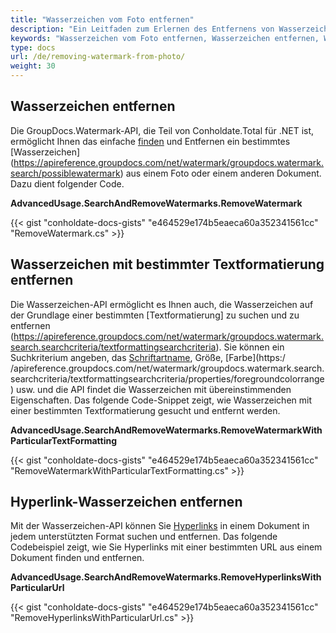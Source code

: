 ```yaml
---
title: "Wasserzeichen vom Foto entfernen"
description: "Ein Leitfaden zum Erlernen des Entfernens von Wasserzeichen aus Fotos in c# mithilfe von GroupDocs.Watermark, das Teil von Conholdate.Total für .NET ist."
keywords: "Wasserzeichen vom Foto entfernen, Wasserzeichen entfernen, Wasserzeichen, Wasserzeichen vom Foto in c# entfernen"
type: docs
url: /de/removing-watermark-from-photo/
weight: 30
---
```

## Wasserzeichen entfernen

Die GroupDocs.Watermark-API, die Teil von Conholdate.Total für .NET ist, ermöglicht Ihnen das einfache [finden](https://apireference.groupdocs.com/net/watermark/groupdocs.watermark/watermarker/methods/search) und Entfernen ein bestimmtes [Wasserzeichen] (https://apireference.groupdocs.com/net/watermark/groupdocs.watermark.search/possiblewatermark) aus einem Foto oder einem anderen Dokument. Dazu dient folgender Code.

**AdvancedUsage.SearchAndRemoveWatermarks.RemoveWatermark**

{{< gist "conholdate-docs-gists" "e464529e174b5eaeca60a352341561cc" "RemoveWatermark.cs" >}}

## Wasserzeichen mit bestimmter Textformatierung entfernen

Die Wasserzeichen-API ermöglicht es Ihnen auch, die Wasserzeichen auf der Grundlage einer bestimmten [Textformatierung] zu suchen und zu entfernen (https://apireference.groupdocs.com/net/watermark/groupdocs.watermark.search.searchcriteria/textformattingsearchcriteria). Sie können ein Suchkriterium angeben, das [Schriftartname](https://apireference.groupdocs.com/net/watermark/groupdocs.watermark.search.searchcriteria/textformattingsearchcriteria/properties/fontname), Größe, [Farbe](https:/ /apireference.groupdocs.com/net/watermark/groupdocs.watermark.search.searchcriteria/textformattingsearchcriteria/properties/foregroundcolorrange) usw. und die API findet die Wasserzeichen mit übereinstimmenden Eigenschaften. Das folgende Code-Snippet zeigt, wie Wasserzeichen mit einer bestimmten Textformatierung gesucht und entfernt werden.

**AdvancedUsage.SearchAndRemoveWatermarks.RemoveWatermarkWithParticularTextFormatting**

{{< gist "conholdate-docs-gists" "e464529e174b5eaeca60a352341561cc" "RemoveWatermarkWithParticularTextFormatting.cs" >}}

## Hyperlink-Wasserzeichen entfernen

Mit der Wasserzeichen-API können Sie [Hyperlinks](https://apireference.groupdocs.com/net/watermark/groupdocs.watermark.search/hyperlinkpossiblewatermark) in einem Dokument in jedem unterstützten Format suchen und entfernen. Das folgende Codebeispiel zeigt, wie Sie Hyperlinks mit einer bestimmten URL aus einem Dokument finden und entfernen.

**AdvancedUsage.SearchAndRemoveWatermarks.RemoveHyperlinksWithParticularUrl**

{{< gist "conholdate-docs-gists" "e464529e174b5eaeca60a352341561cc" "RemoveHyperlinksWithParticularUrl.cs" >}}









